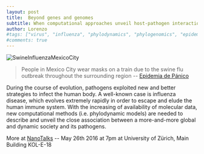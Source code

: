 ```yaml
---
layout: post
title:  Beyond genes and genomes
subtitle: When computational approaches unveil host-pathogen interactions on a global scale
author: Lorenzo
#tags: ["virus", "influenza", "phylodynamics", "phylogenomics", "epidemiology", "trees", "evolution", "natural selection"]
#comments: true
---
```


![SwineInfluenzaMexicoCity](http://lorenzogatti.me/assets/swineflu_mexico_city.jpg)

> People in Mexico City wear masks on a train due to the swine flu outbreak throughout the surrounding region -- [Epidemia de Pánico](http://www.flickr.com/photos/99479626@N00/3471986083/)

During the course of evolution, pathogens exploited new and better strategies to infect the human body. A well-known case is influenza disease, which evolves extremely rapidly in order to escape and elude the human immune system. With the increasing of availability of molecular data, new computational methods (i.e. phylodynamic models) are needed to describe and unveil the close association between a more-and-more global and dynamic society and its pathogens.


<div class="message">
More at <a href="http://www.nanotalks.uzh.ch/index.html">NanoTalks</a> -- May 26th 2016 at 7pm at University of Zürich, Main Building KOL-E-18
</div>

